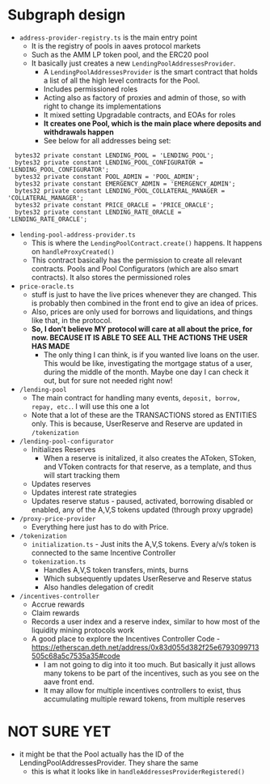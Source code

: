 # Subgraph design

- `address-provider-registry.ts` is the main entry point
  - It is the registry of pools in aaves protocol markets
  - Such as the AMM LP token pool, and the ERC20 pool
  - It basically just creates a new `LendingPoolAddressesProvider`.
    - A `LendingPoolAddressesProvider` is the smart contract that holds a list of all the high level contracts for the Pool.
    - Includes permissioned roles
    - Acting also as factory of proxies and admin of those, so with right to change its implementations
    - It mixed setting Upgradable contracts, and EOAs for roles
    - **It creates one Pool, which is the main place where deposits and withdrawals happen**
    - See below for all addresses being set:
```solidity
  bytes32 private constant LENDING_POOL = 'LENDING_POOL';
  bytes32 private constant LENDING_POOL_CONFIGURATOR = 'LENDING_POOL_CONFIGURATOR';
  bytes32 private constant POOL_ADMIN = 'POOL_ADMIN';
  bytes32 private constant EMERGENCY_ADMIN = 'EMERGENCY_ADMIN';
  bytes32 private constant LENDING_POOL_COLLATERAL_MANAGER = 'COLLATERAL_MANAGER';
  bytes32 private constant PRICE_ORACLE = 'PRICE_ORACLE';
  bytes32 private constant LENDING_RATE_ORACLE = 'LENDING_RATE_ORACLE';
```
- `lending-pool-address-provider.ts`
    - This is where the `LendingPoolContract.create()` happens. It happens on `handleProxyCreated()`
    - This contract basically has the permission to create all relevant contracts. Pools and Pool Configurators (which are also smart contracts). It also stores the permissioned roles
- `price-oracle.ts`
    - stuff is just to have the live prices whenever they are changed. This is probably then combined in the front end to give an idea of prices.
    - Also, prices are only used for borrows and liquidations, and things like that, in the protocol.
    - **So, I don’t believe MY protocol will care at all about the price, for now. BECAUSE IT IS ABLE TO SEE ALL THE ACTIONS THE USER HAS MADE**
        - The only thing I can think, is if you wanted live loans on the user. This would be like, investigating the mortgage status of a user, during the middle of the month. Maybe one day I can check it out, but for sure not needed right now!
- `/lending-pool`
  - The main contract for handling many events, `deposit, borrow, repay, etc.`. I will use this one a lot
  - Note that a lot of these are the TRANSACTIONS stored as ENTITIES only. This is because, UserReserve and Reserve are updated in `/tokenization`
- `/lending-pool-configurator`
  - Initializes Reserves
    - When a reserve is initalized, it also creates the AToken, SToken, and VToken contracts for that reserve, as a template, and thus will start tracking them
  - Updates reserves
  - Updates interest rate strategies
  - Updates reserve status - paused, activated, borrowing disabled or enabled, any of the A,V,S tokens updated (through proxy upgrade)
- `/proxy-price-provider`
  - Everything here just has to do with Price. 
- `/tokenization`
  - `initialization.ts` - Just inits the A,V,S tokens. Every a/v/s token is connected to the same Incentive Controller
  - `tokenization.ts`
    - Handles A,V,S token transfers, mints, burns
    - Which subsequently updates UserReserve and Reserve status
    - Also handles delegation of credit
- `/incentives-controller`
  - Accrue rewards
  - Claim rewards
  - Records a user index and a reserve index, similar to how most of the liquidity mining protocols work
  - A good place to explore the Incentives Controller Code - https://etherscan.deth.net/address/0x83d055d382f25e6793099713505c68a5c7535a35#code
    - I am not going to dig into it too much. But basically it just allows many tokens to be part of the incentives, such as you see on the aave front end.
    - It may allow for multiple incentives controllers to exist, thus accumulating multiple reward tokens, from multiple reserves

# NOT SURE YET
- it might be that the Pool actually has the ID of the LendingPoolAddressesProvider. They share the same
  - this is what it looks like in `handleAddressesProviderRegistered()`